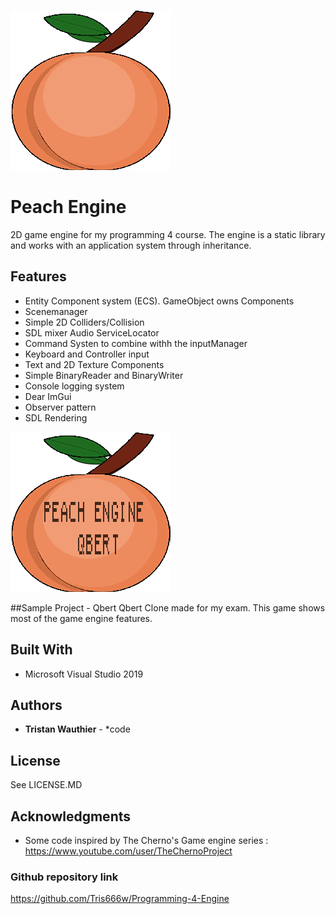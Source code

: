![Engine Icon](Engine/Sandbox/Resources/Images/Engine_icon.png)

# Peach Engine
2D game engine for my programming 4 course. 
The engine is a static library and works with an application system through inheritance.

## Features
- Entity Component system (ECS). GameObject owns Components
- Scenemanager
- Simple 2D Colliders/Collision
- SDL mixer Audio ServiceLocator
- Command Systen to combine withh the inputManager
- Keyboard and Controller input
- Text and 2D Texture Components
- Simple BinaryReader and BinaryWriter
- Console logging system
- Dear ImGui
- Observer pattern
- SDL Rendering


![Game Icon](Engine/Sandbox/Resources/Images/Game_icon.png)


##Sample Project - Qbert
Qbert Clone made for my exam. This game shows most of the game engine features.


## Built With
  - Microsoft Visual Studio 2019

## Authors
 - **Tristan Wauthier** - *code

## License
See LICENSE.MD

## Acknowledgments
  - Some code inspired by The Cherno's Game engine series : https://www.youtube.com/user/TheChernoProject

### Github repository link
https://github.com/Tris666w/Programming-4-Engine
